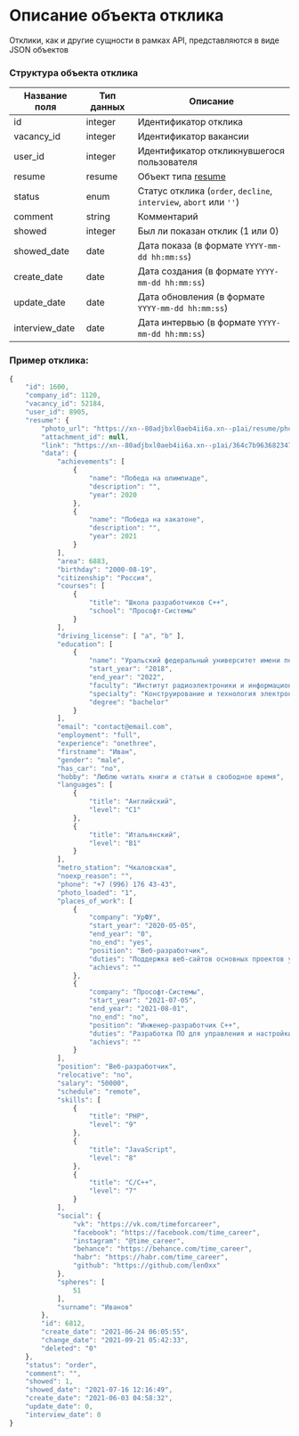 # Описание объекта отклика

Отклики, как и другие сущности в рамках API, представляются в виде JSON объектов

### Структура объекта отклика

Название поля | Тип данных | Описание
------------ | ------------- | -------------
id | integer | Идентификатор отклика
vacancy_id | integer | Идентификатор вакансии
user_id | integer | Идентификатор откликнувшегося пользователя
resume | resume | Объект типа [resume](https://github.com/len0xx/career-api/blob/main/docs/resume.md)
status | enum | Статус отклика (`order`, `decline`, `interview`, `abort` или `''`)
comment | string | Комментарий
showed | integer | Был ли показан отклик (1 или 0)
showed_date | date | Дата показа (в формате `YYYY-mm-dd hh:mm:ss`)
create_date | date | Дата создания (в формате `YYYY-mm-dd hh:mm:ss`)
update_date | date | Дата обновления (в формате `YYYY-mm-dd hh:mm:ss`)
interview_date | date | Дата интервью (в формате `YYYY-mm-dd hh:mm:ss`)

### Пример отклика:
```javascript
{
    "id": 1600,
    "company_id": 1120,
    "vacancy_id": 52184,
    "user_id": 8905,
    "resume": {
        "photo_url": "https://xn--80adjbxl0aeb4ii6a.xn--p1ai/resume/photo/6812.jpg",
        "attachment_id": null,
        "link": "https://xn--80adjbxl0aeb4ii6a.xn--p1ai/364c7b963682347/Открыть/Резюме.pdf",
        "data": {
            "achievements": [
                {
                    "name": "Победа на олимпиаде",
                    "description": "",
                    "year": 2020
                },
                {
                    "name": "Победа на хакатоне",
                    "description": "",
                    "year": 2021
                }
            ],
            "area": 6883,
            "birthday": "2000-08-19",
            "citizenship": "Россия",
            "courses": [
                {
                    "title": "Школа разработчиков C++",
                    "school": "Прософт-Системы"
                }
            ],
            "driving_license": [ "a", "b" ],
            "education": [
                {
                    "name": "Уральский федеральный университет имени первого Президента России Б.Н. Ельцина, Екатеринбург",
                    "start_year": "2018",
                    "end_year": "2022",
                    "faculty": "Институт радиоэлектроники и информационных технологий",
                    "specialty": "Конструирование и технология электронных средств",
                    "degree": "bachelor"
                }
            ],
            "email": "contact@email.com",
            "employment": "full",
            "experience": "onethree",
            "firstname": "Иван",
            "gender": "male",
            "has_car": "no",
            "hobby": "Люблю читать книги и статьи в свободное время",
            "languages": [
                {
                    "title": "Английский",
                    "level": "C1"
                },
                {
                    "title": "Итальянский",
                    "level": "B1"
                }
            ],
            "metro_station": "Чкаловская",
            "noexp_reason": "",
            "phone": "+7 (996) 176 43-43",
            "photo_loaded": "1",
            "places_of_work": [
                {
                    "company": "УрФУ",
                    "start_year": "2020-05-05",
                    "end_year": "0",
                    "no_end": "yes",
                    "position": "Веб-разработчик",
                    "duties": "Поддержка веб-сайтов основных проектов университета",
                    "achievs": ""
                },
                {
                    "company": "Прософт-Системы",
                    "start_year": "2021-07-05",
                    "end_year": "2021-08-01",
                    "no_end": "no",
                    "position": "Инженер-разработчик C++",
                    "duties": "Разработка ПО для управления и настройки ПЛК Regul RX00",
                    "achievs": ""
                }
            ],
            "position": "Веб-разработчик",
            "relocative": "no",
            "salary": "50000",
            "schedule": "remote",
            "skills": [
                {
                    "title": "PHP",
                    "level": "9"
                },
                {
                    "title": "JavaScript",
                    "level": "8"
                },
                {
                    "title": "C/C++",
                    "level": "7"
                }
            ],
            "social": {
                "vk": "https://vk.com/timeforcareer",
                "facebook": "https://facebook.com/time_career",
                "instagram": "@time_career",
                "behance": "https://behance.com/time_career",
                "habr": "https://habr.com/time_career",
                "github": "https://github.com/len0xx"
            },
            "spheres": [
                51
            ],
            "surname": "Иванов"
        },
        "id": 6812,
        "create_date": "2021-06-24 06:05:55",
        "change_date": "2021-09-21 05:42:33",
        "deleted": "0"
    },
    "status": "order",
    "comment": "",
    "showed": 1,
    "showed_date": "2021-07-16 12:16:49",
    "create_date": "2021-06-03 04:58:32",
    "update_date": 0,
    "interview_date": 0
}
```
